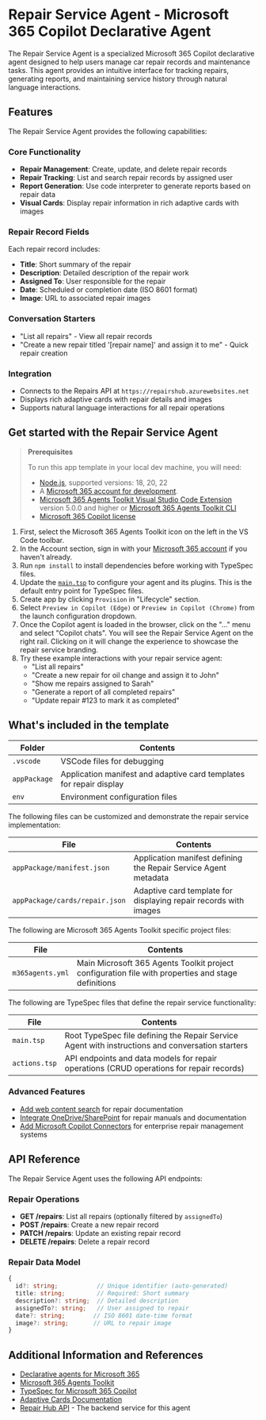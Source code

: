 # Repair Service Agent - Microsoft 365 Copilot Declarative Agent

The Repair Service Agent is a specialized Microsoft 365 Copilot declarative agent designed to help users manage car repair records and maintenance tasks. This agent provides an intuitive interface for tracking repairs, generating reports, and maintaining service history through natural language interactions.

## Features

The Repair Service Agent provides the following capabilities:

### Core Functionality
- **Repair Management**: Create, update, and delete repair records
- **Repair Tracking**: List and search repair records by assigned user
- **Report Generation**: Use code interpreter to generate reports based on repair data
- **Visual Cards**: Display repair information in rich adaptive cards with images

### Repair Record Fields
Each repair record includes:
- **Title**: Short summary of the repair
- **Description**: Detailed description of the repair work
- **Assigned To**: User responsible for the repair
- **Date**: Scheduled or completion date (ISO 8601 format)
- **Image**: URL to associated repair images

### Conversation Starters
- "List all repairs" - View all repair records
- "Create a new repair titled '[repair name]' and assign it to me" - Quick repair creation

### Integration
- Connects to the Repairs API at `https://repairshub.azurewebsites.net`
- Displays rich adaptive cards with repair details and images
- Supports natural language interactions for all repair operations

## Get started with the Repair Service Agent

> **Prerequisites**
>
> To run this app template in your local dev machine, you will need:
>
> - [Node.js](https://nodejs.org/), supported versions: 18, 20, 22
> - A [Microsoft 365 account for development](https://docs.microsoft.com/microsoftteams/platform/toolkit/accounts).
> - [Microsoft 365 Agents Toolkit Visual Studio Code Extension](https://aka.ms/teams-toolkit) version 5.0.0 and higher or [Microsoft 365 Agents Toolkit CLI](https://aka.ms/teamsfx-toolkit-cli)
> - [Microsoft 365 Copilot license](https://learn.microsoft.com/microsoft-365-copilot/extensibility/prerequisites#prerequisites)



1. First, select the Microsoft 365 Agents Toolkit icon on the left in the VS Code toolbar.
2. In the Account section, sign in with your [Microsoft 365 account](https://docs.microsoft.com/microsoftteams/platform/toolkit/accounts) if you haven't already.
3. Run `npm install` to install dependencies before working with TypeSpec files.
4. Update the [`main.tsp`](./main.tsp) to configure your agent and its plugins. This is the default entry point for TypeSpec files. 
5. Create app by clicking `Provision` in "Lifecycle" section.
6. Select `Preview in Copilot (Edge)` or `Preview in Copilot (Chrome)` from the launch configuration dropdown.
7. Once the Copilot agent is loaded in the browser, click on the "…" menu and select "Copilot chats". You will see the Repair Service Agent on the right rail. Clicking on it will change the experience to showcase the repair service branding.
8. Try these example interactions with your repair service agent:
   - "List all repairs"
   - "Create a new repair for oil change and assign it to John"
   - "Show me repairs assigned to Sarah"
   - "Generate a report of all completed repairs"
   - "Update repair #123 to mark it as completed"

## What's included in the template

| Folder       | Contents                                                                                 |
| ------------ | ---------------------------------------------------------------------------------------- |
| `.vscode`    | VSCode files for debugging                                                               |
| `appPackage` | Application manifest and adaptive card templates for repair display                     |
| `env`        | Environment configuration files                                                          |

The following files can be customized and demonstrate the repair service implementation:

| File                               | Contents                                                                     |
| ---------------------------------- | ---------------------------------------------------------------------------- |
| `appPackage/manifest.json`         | Application manifest defining the Repair Service Agent metadata             |
| `appPackage/cards/repair.json`     | Adaptive card template for displaying repair records with images            |

The following are Microsoft 365 Agents Toolkit specific project files:

| File           | Contents                                                                                                                                  |
| -------------- | ----------------------------------------------------------------------------------------------------------------------------------------- |
| `m365agents.yml` | Main Microsoft 365 Agents Toolkit project configuration file with properties and stage definitions                                       |

The following are TypeSpec files that define the repair service functionality:

| File          | Contents                                                                                    |
| ------------- | ------------------------------------------------------------------------------------------- |
| `main.tsp`    | Root TypeSpec file defining the Repair Service Agent with instructions and conversation starters |
| `actions.tsp` | API endpoints and data models for repair operations (CRUD operations for repair records)   |


### Advanced Features
- [Add web content search](https://learn.microsoft.com/microsoft-365-copilot/extensibility/build-declarative-agents?tabs=ttk&tutorial-step=4) for repair documentation
- [Integrate OneDrive/SharePoint](https://learn.microsoft.com/microsoft-365-copilot/extensibility/build-declarative-agents?tabs=ttk&tutorial-step=5) for repair manuals and documentation
- [Add Microsoft Copilot Connectors](https://learn.microsoft.com/microsoft-365-copilot/extensibility/build-declarative-agents?tabs=ttk&tutorial-step=6) for enterprise repair management systems

## API Reference

The Repair Service Agent uses the following API endpoints:

### Repair Operations
- **GET /repairs**: List all repairs (optionally filtered by `assignedTo`)
- **POST /repairs**: Create a new repair record
- **PATCH /repairs**: Update an existing repair record  
- **DELETE /repairs**: Delete a repair record

### Repair Data Model
```typescript
{
  id?: string;           // Unique identifier (auto-generated)
  title: string;         // Required: Short summary
  description?: string;  // Detailed description
  assignedTo?: string;   // User assigned to repair
  date?: string;        // ISO 8601 date-time format
  image?: string;       // URL to repair image
}
```

## Additional Information and References

- [Declarative agents for Microsoft 365](https://aka.ms/teams-toolkit-declarative-agent)
- [Microsoft 365 Agents Toolkit](https://aka.ms/teams-toolkit)
- [TypeSpec for Microsoft 365 Copilot](https://learn.microsoft.com/microsoft-365-copilot/extensibility/overview-declarative-agent)
- [Adaptive Cards Documentation](https://adaptivecards.io/)
- [Repair Hub API](https://repairshub.azurewebsites.net) - The backend service for this agent
